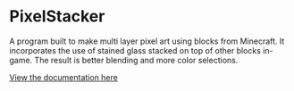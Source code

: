 # PixelStacker
A program built to make multi layer pixel art using blocks from Minecraft. It incorporates the use of stained glass stacked on top of other blocks in-game. The result is better blending and more color selections.


[View the documentation here](https://pangamma.github.io/PixelStacker)
